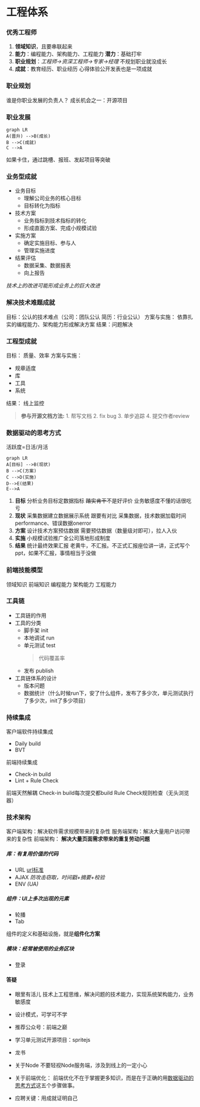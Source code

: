 # 工程体系

### 优秀工程师
1. **领域知识**，且要串联起来
2. **能力**：编程能力、架构能力、工程能力
**潜力**：基础打牢
3. **职业规划**：*工程师->资深工程师->专家->经理*
不规划职业就没成长
4. **成就**：教育经历、职业经历
心得体验公开发表也是一项成就

### 职业规划
谁是你职业发展的负责人？
成长机会之一：开源项目

### 职业发展
```mermaid
graph LR
A(晋升) -->B(成长)
B -->C(成就)
C -->A
```

如果卡住，通过跳槽、报班、发起项目等突破


### 业务型成就
- 业务目标
    + 理解公司业务的核心目标
    + 目标转化为指标
- 技术方案
    + 业务指标到技术指标的转化
    + 形成直面方案、完成小规模试验
- 实施方案
    + 确定实施目标、参与人
    + 管理实施进度
- 结果评估
    + 数据采集、数据报表
    + 向上报告

*技术上的改进可能形成业务上的巨大改进*

### 解决技术难题成就
目标：公认的技术难点（公司：团队公认 简历：行业公认）
方案与实施： 依靠扎实的编程能力、架构能力形成解决方案
结果：问题解决


### 工程型成就
目标： 质量、效率
方案与实施：
* 规章适度
* 库
* 工具
* 系统

结果： 线上监控

> **参与开源文档方法:**
    1. 帮写文档
    2. fix bug
    3. 单步追踪
    4. 提交作者review


### 数据驱动的思考方式
活跃度=日活/月活


```mermaid
graph LR
A[目标] -->B(现状)
B -->C(方案)
C -->D(实施)
D-->E(结果)
E-->A
```
1. **目标** 分析业务目标定数据指标
~~踏实肯干~~不是好评价
业务敏感度不懂的话很吃亏
2. **现状** 采集数据建立数据展示系统
跟要有对比
采集数据，技术数据加载时间performance、错误数据onerror
3. **方案** 设计技术方案预估数据
需要预估数据（数量级对即可），拉人入伙
4. **实施** 小规模试验推广全公司落地形成制度
5. **结果** 统计最终效果汇报
老黄牛，不汇报。不正式汇报座位讲一讲，正式写个ppt，如果不汇报，事情相当于没做


### 前端技能模型
领域知识
前端知识
编程能力 架构能力 工程能力

### 工具链
+ 工具链的作用
+ 工具的分类
    * 脚手架 init
    * 本地调试 run
    * 单元测试 test
        > 代码覆盖率
    * 发布 publish
+ 工具链体系的设计
    * 版本问题
    * 数据统计（什么时候run下，安了什么组件，发布了多少次，单元测试执行了多少次，init了多少项目）

### 持续集成
客户端软件持续集成
* Daily build
* BVT

前端持续集成
* Check-in build
* Lint + Rule Check

前端天然解耦
Check-in build每次提交都build
Rule Check规则检查（无头浏览器）


### 技术架构
客户端架构：解决软件需求规模带来的复杂性
服务端架构：解决大量用户访问带来的复杂性
前端架构： **解决大量页面需求带来的重复劳动问题**

##### 库：有复用价值的代码
* URL [url标准](https://tools.ietf.org/html/rfc3986)
* AJAX *防攻击窃取，时间戳+摘要+校验*
* ENV *(UA)*

##### 组件：UI上多次出现的元素
* 轮播
* Tab

组件的定义和基础设施，就是**组件化方案**

##### 模块：经常被使用的业务区块
* 登录

#### 答疑
* 眼里有活儿
技术上工程思维，解决问题的技术能力，实现系统架构能力，业务敏感度

* 设计模式，可学可不学

* 推荐公众号：前端之巅

* 学习单元测试开源项目：spritejs

* 龙书

* 关于Node
不要轻视Node服务端，涉及到线上的一定小心

* 关于前端优化：
前端优化不在于掌握更多知识，而是在于正确的用[数据驱动的思考方式](#数据驱动的思考方式)这五个步骤做事。

* 应聘关键：用成就证明自己